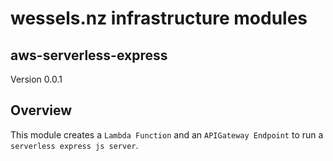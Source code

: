 # wessels.nz infrastructure modules

## aws-serverless-express

Version 0.0.1

## Overview

This module creates a `Lambda Function` and an `APIGateway Endpoint`
to run a `serverless express js server`.